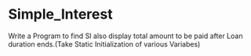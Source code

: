 # Simple_Interest

Write a Program to find SI also display total amount to be paid after Loan duration ends.(Take Static Initialization of various Variabes)
